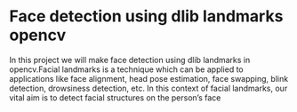 # Face detection using dlib landmarks opencv
In this project we will make face detection using dlib landmarks in opencv.Facial landmarks is a technique which can be applied to applications like face alignment, head pose estimation, face swapping, blink detection, drowsiness detection, etc. In this context of facial landmarks, our vital aim is to detect facial structures on the person’s face
